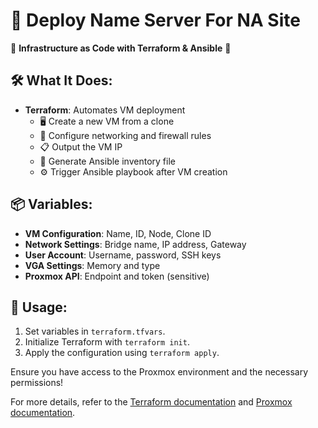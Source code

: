 # 🚀 Deploy Name Server For NA Site

🌟 **Infrastructure as Code with Terraform & Ansible** 🌟

## 🛠️ What It Does:
- **Terraform**: Automates VM deployment
  - 🖥️ Create a new VM from a clone
  - 📡 Configure networking and firewall rules
  - 📋 Output the VM IP
  - 📄 Generate Ansible inventory file
  - ⚙️ Trigger Ansible playbook after VM creation

## 📦 Variables:
- **VM Configuration**: Name, ID, Node, Clone ID
- **Network Settings**: Bridge name, IP address, Gateway
- **User Account**: Username, password, SSH keys
- **VGA Settings**: Memory and type
- **Proxmox API**: Endpoint and token (sensitive)

## 🚀 Usage:
1. Set variables in `terraform.tfvars`.
2. Initialize Terraform with `terraform init`.
3. Apply the configuration using `terraform apply`.

Ensure you have access to the Proxmox environment and the necessary permissions!

For more details, refer to the [Terraform documentation](https://www.terraform.io/docs) and [Proxmox documentation](https://pve.proxmox.com/pve-docs/).
